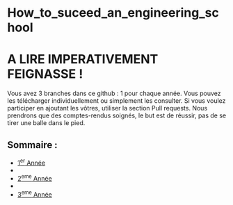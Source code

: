 # How_to_suceed_an_engineering_school

# A LIRE IMPERATIVEMENT FEIGNASSE ! 

Vous avez 3 branches dans ce github : 1 pour chaque année. Vous pouvez les télécharger individuellement ou simplement les consulter.
Si vous voulez participer en ajoutant les vôtres, utiliser la section Pull requests. Nous prendrons que des comptes-rendus soignés, le but est de réussir, pas de se tirer une balle dans le pied. 

## Sommaire :
- [1<sup>er</sup> Année](tree/1ere_Année)
- 
- [2<sup>eme</sup> Année](tree/2eme_Année)
- 
- [3<sup>eme</sup> Année](tree/3eme_Année)

